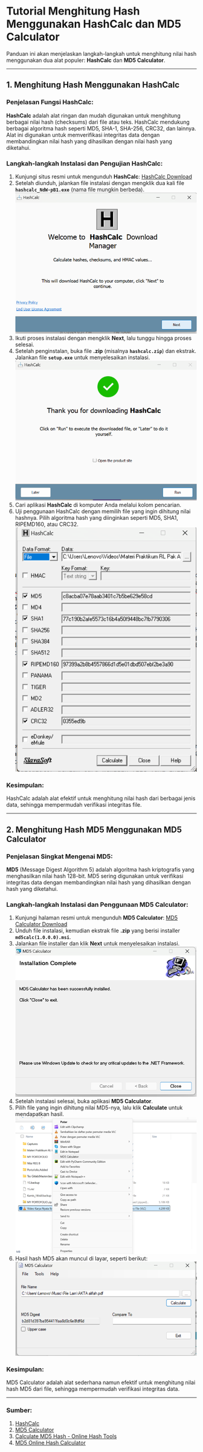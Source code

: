 # Tutorial Menghitung Hash Menggunakan HashCalc dan MD5 Calculator

Panduan ini akan menjelaskan langkah-langkah untuk menghitung nilai hash menggunakan dua alat populer: **HashCalc** dan **MD5 Calculator**.

---

## 1. Menghitung Hash Menggunakan HashCalc

### Penjelasan Fungsi HashCalc:
**HashCalc** adalah alat ringan dan mudah digunakan untuk menghitung berbagai nilai hash (checksums) dari file atau teks. HashCalc mendukung berbagai algoritma hash seperti MD5, SHA-1, SHA-256, CRC32, dan lainnya. Alat ini digunakan untuk memverifikasi integritas data dengan membandingkan nilai hash yang dihasilkan dengan nilai hash yang diketahui.

### Langkah-langkah Instalasi dan Pengujian HashCalc:
1. Kunjungi situs resmi untuk mengunduh **HashCalc**: [HashCalc Download](https://hashcalc.en.download.it/)
2. Setelah diunduh, jalankan file instalasi dengan mengklik dua kali file **`hashcalc_NdW-pB1.exe`** (nama file mungkin berbeda).
   ![Install HashCalc](https://github.com/aidilajie/Keamanan_Komputer/blob/main/Images/Install%20Hash%20WIndows.png)
3. Ikuti proses instalasi dengan mengklik **Next**, lalu tunggu hingga proses selesai.
4. Setelah penginstalan, buka file **.zip** (misalnya **`hashcalc.zip`**) dan ekstrak. Jalankan file **`setup.exe`** untuk menyelesaikan instalasi.
   ![Complete Install Hash](https://github.com/aidilajie/Keamanan_Komputer/blob/main/Images/Complete%20Install%20Hash.png)
5. Cari aplikasi **HashCalc** di komputer Anda melalui kolom pencarian.
6. Uji penggunaan HashCalc dengan memilih file yang ingin dihitung nilai hashnya. Pilih algoritma hash yang diinginkan seperti MD5, SHA1, RIPEMD160, atau CRC32.
   ![Hasil HashCalc](https://github.com/aidilajie/Keamanan_Komputer/blob/main/Images/Result_Hashcalc.png)

### Kesimpulan:
HashCalc adalah alat efektif untuk menghitung nilai hash dari berbagai jenis data, sehingga mempermudah verifikasi integritas file.

---

## 2. Menghitung Hash MD5 Menggunakan MD5 Calculator

### Penjelasan Singkat Mengenai MD5:
**MD5** (Message Digest Algorithm 5) adalah algoritma hash kriptografis yang menghasilkan nilai hash 128-bit. MD5 sering digunakan untuk verifikasi integritas data dengan membandingkan nilai hash yang dihasilkan dengan hash yang diketahui.

### Langkah-langkah Instalasi dan Penggunaan MD5 Calculator:
1. Kunjungi halaman resmi untuk mengunduh **MD5 Calculator**: [MD5 Calculator Download](https://bullzip.com/download.php)
2. Unduh file instalasi, kemudian ekstrak file **.zip** yang berisi installer **`md5calc(1.0.0.0).msi`**.
3. Jalankan file installer dan klik **Next** untuk menyelesaikan instalasi.
   ![Complete Installed MD5](https://github.com/aidilajie/Keamanan_Komputer/blob/main/Images/Complete%20Installed%20MD5.png)
4. Setelah instalasi selesai, buka aplikasi **MD5 Calculator**.
5. Pilih file yang ingin dihitung nilai MD5-nya, lalu klik **Calculate** untuk mendapatkan hasil.
   ![MD5 Calculator](https://github.com/aidilajie/Keamanan_Komputer/blob/main/Images/MDCalculator1.png)
6. Hasil hash MD5 akan muncul di layar, seperti berikut:
   ![Hasil MD5](https://github.com/aidilajie/Keamanan_Komputer/blob/main/Images/Result.png)

### Kesimpulan:
MD5 Calculator adalah alat sederhana namun efektif untuk menghitung nilai hash MD5 dari file, sehingga mempermudah verifikasi integritas data.

---

### Sumber:
1. [HashCalc](https://hashcalc.en.download.it/)
2. [MD5 Calculator](https://bullzip.com/download.php)
3. [Calculate MD5 Hash - Online Hash Tools](https://onlinehashtools.com/calculate-md5-hash)
4. [MD5 Online Hash Calculator](https://md5calc.com/hash/md5)

